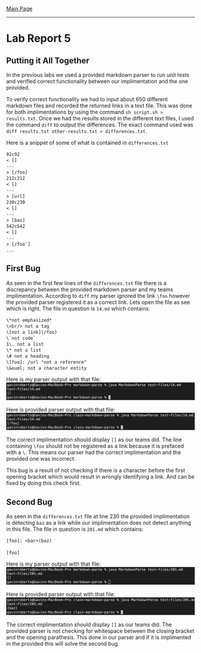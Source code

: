 [Main Page](https://empire-penguin.github.io/empire-penguin/)

***

Lab Report 5
============

Putting it All Together
-----------------------
In the previous labs we used a provided markdown parser to run unit tests and verified correct functionality between 
our implimentation and the one provided. 

To verify correct functionality we had to input about 650 different markdown files and recorded the returned links in 
a text file. This was done for both implimentations by using the command `sh script.sh > results.txt`. 
Once we had the results stored in the different text files, I used the command `diff` to output the differences. 
The exact command used was `diff results.txt other-results.txt > differences.txt`. 

Here is a snippet of some of what is contained in `differences.txt`
```
92c92
< []
---
> [/foo]
212c212
< []
---
> [url]
230c230
< []
---
> [baz]
542c542
< []
---
> [/foo`]
...
```

First Bug
---------

As seen in the first few lines of the `differences.txt` file there is a discrepancy 
between the provided markdown parser and my teams implimentation. According to `diff` 
my parser ignored the link `\foo` however the provided parser registered it as a 
correct link. Lets open the file as see which is right. 
The file in question is `14.md` which contains:
```
\*not emphasized*
\<br/> not a tag
\[not a link](/foo)
\`not code`
1\. not a list
\* not a list
\# not a heading
\[foo]: /url "not a reference"
\&ouml; not a character entity
```

Here is my parser output with that file:
![my-bug1](images/bug1-my.png)

Here is provided parser output with that file:
![thier-bug1](images/bug1-provided.png)


The correct implimentation should display `[]` as our teams did. The line containing `\foo` should not be registered as a link because it is prefaced with a `\`. This means our parser had the correct implimentation and the provided one
was incorrect.

This bug is a result of not checking if there is a character before the first opening 
bracket which would result in wrongly identifying a link. And can be fixed by doing this
check first.

Second Bug
----------

As seen in the `differences.txt` file at line 230 the provided 
implimentation is detecting `baz` as a link while our implimentation does not detect anything in this file. The file in question is `201.md` which contains:
```
[foo]: <bar>(baz)

[foo]
```

Here is my parser output with that file:
![my-bug2](images/bug2-my.png)

Here is provided parser output with that file:
![thier-bug2](images/bug2-provided.png)

The correct implimentation should display `[]` as our teams did. The provided parser is not checking for whitespace between the closing bracket and the opening parathesis. This done in our parser and if it is implimented in the provided this will solve the second bug.
